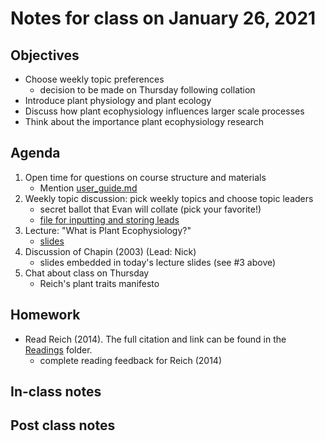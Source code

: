 # Notes for class on January 26, 2021

## Objectives
- Choose weekly topic preferences
	- decision to be made on Thursday following collation
- Introduce plant physiology and plant ecology
- Discuss how plant ecophysiology influences larger scale processes
- Think about the importance plant ecophysiology research

## Agenda
1. Open time for questions on course structure and materials
	- Mention [user_guide.md](../user_guide.md)
2. Weekly topic discussion: pick weekly topics and choose topic leaders
	- secret ballot that Evan will collate (pick your favorite!)
	- [file for inputting and storing leads](../Topic_leads/topic_leads.md)
3. Lecture: "What is Plant Ecophysiology?"
	- [slides](../Lecture_slides/slides_01.26.2021.pdf)
4. Discussion of Chapin (2003) (Lead: Nick)
	- slides embedded in today's lecture slides (see #3 above)
5. Chat about class on Thursday
	- Reich's plant traits manifesto

## Homework
- Read Reich (2014). The full citation and link can be found in the 
[Readings](../Readings) folder.
	- complete reading feedback for Reich (2014)

## In-class notes

## Post class notes